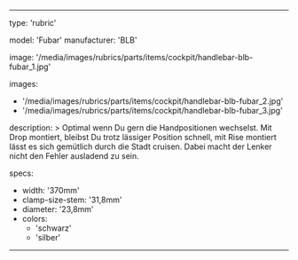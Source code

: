 ---

type: 'rubric'


model: 'Fubar'
manufacturer: 'BLB'

image: '/media/images/rubrics/parts/items/cockpit/handlebar-blb-fubar_1.jpg'

images:
  - '/media/images/rubrics/parts/items/cockpit/handlebar-blb-fubar_2.jpg'
  - '/media/images/rubrics/parts/items/cockpit/handlebar-blb-fubar_3.jpg'

description: >
    Optimal wenn Du gern die Handpositionen wechselst. Mit Drop montiert, bleibst Du trotz lässiger Position schnell, mit Rise montiert lässt es sich gemütlich durch die Stadt cruisen. Dabei macht der Lenker nicht den Fehler ausladend zu sein.

specs:
  - width: '370mm'
  - clamp-size-stem: '31,8mm'
  - diameter: '23,8mm'
  - colors:
    - 'schwarz'
    - 'silber'

---